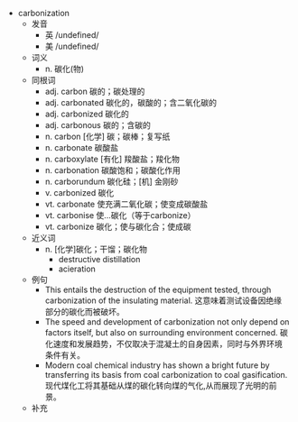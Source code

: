 - carbonization
  - 发音
    - 英 /undefined/
    - 美 /undefined/
  - 词义
    - n. 碳化(物)
  - 同根词
    - adj. carbon 碳的；碳处理的
    - adj. carbonated 碳化的，碳酸的；含二氧化碳的
    - adj. carbonized 碳化的
    - adj. carbonous 碳的；含碳的
    - n. carbon [化学] 碳；碳棒；复写纸
    - n. carbonate 碳酸盐
    - n. carboxylate [有化] 羧酸盐；羧化物
    - n. carbonation 碳酸饱和；碳酸化作用
    - n. carborundum 碳化硅；[机] 金刚砂
    - v. carbonized 碳化
    - vt. carbonate 使充满二氧化碳；使变成碳酸盐
    - vt. carbonise 使…碳化（等于carbonize）
    - vt. carbonize 碳化；使与碳化合；使成碳
  - 近义词
    - n. [化学]碳化；干馏；碳化物
      - destructive distillation
      - acieration
  - 例句
    - This entails the destruction of the equipment tested, through carbonization of the insulating material. 这意味着测试设备因绝缘部分的碳化而被破坏。
    - The speed and development of carbonization not only depend on factors itself, but also on surrounding environment concerned. 碳化速度和发展趋势，不仅取决于混凝土的自身因素，同时与外界环境条件有关。
    - Modern coal chemical industry has shown a bright future by transferring its basis from coal carbonization to coal gasification. 现代煤化工将其基础从煤的碳化转向煤的气化,从而展现了光明的前景。
  - 补充